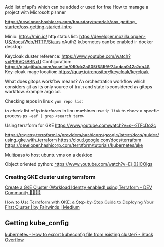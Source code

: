 Add list of api's which can be added or used for free
How to manage a project with Microsoft planner

https://developer.hashicorp.com/boundary/tutorials/oss-getting-started/oss-getting-started-intro

Minio: https://min.io/
http status list: https://developer.mozilla.org/en-US/docs/Web/HTTP/Status
oAuth2 
kubernetes can be enabled in docker desktop

Keycloak cluster reference:
https://www.youtube.com/watch?v=P96VQkBBNxU
Configuration: https://gist.github.com/dasniko/059dc2a895f585f6f74edaa042a2da48
Key-cloak image location: https://quay.io/repository/keycloak/keycloak

What does gitops workflow  means?
An orchestration workflow which considers git as its only source of truth and state is considered as gitops workflow. example argo cd.

Checking repos in linux` yum repo list`

to check list of ip interfaces in linu machines use `ip link`
to check a specfic process `ps -eaf | grep <search term>`

Using terraform for GKE
https://www.youtube.com/watch?v=s--2TFcDo2c

https://registry.terraform.io/providers/hashicorp/google/latest/docs/guides/using_gke_with_terraform
https://cloud.google.com/docs/terraform
https://developer.hashicorp.com/terraform/tutorials/kubernetes/gke

Multipass
to host ubuntu vms on a desktop

Object oriented python:
https://www.youtube.com/watch?v=Ej_02ICOIgs

### Creating GKE cluster using terraform

[Create a GKE Cluster (Workload Identity enabled) using Terraform - DEV Community 👩‍💻👨‍💻](https://dev.to/pradeepbhadani/create-a-gke-cluster-workload-identity-enabled-using-terraform-4n2f#:~:text=1%20Step%201%3A%20Create%20a%20Unix%20directory%20for,Let%27s%20see%20the%20execution%20plan.%20...%20More%20items)

[How to Use Terraform with GKE: a Step-by-Step Guide to Deploying Your First Cluster | by Fairwinds | Medium](https://fairwinds.medium.com/how-to-use-terraform-with-gke-a-step-by-step-guide-to-deploying-your-first-cluster-7cfa4d640535)


## Getting kube_config

[kubernetes - How to export kubeconfig file from existing cluster? - Stack Overflow](https://stackoverflow.com/questions/61829214/how-to-export-kubeconfig-file-from-existing-cluster)